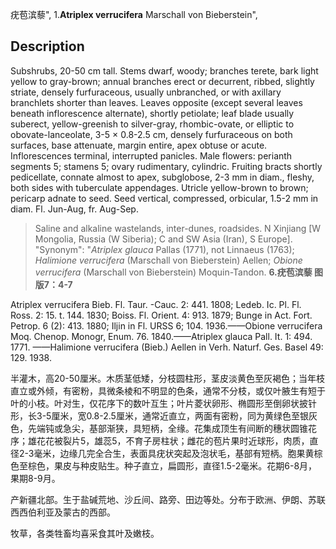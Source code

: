 疣苞滨藜",
1.**Atriplex verrucifera** Marschall von Bieberstein",

## Description
Subshrubs, 20-50 cm tall. Stems dwarf, woody; branches terete, bark light yellow to gray-brown; annual branches erect or decurrent, ribbed, slightly striate, densely furfuraceous, usually unbranched, or with axillary branchlets shorter than leaves. Leaves opposite (except several leaves beneath inflorescence alternate), shortly petiolate; leaf blade usually suberect, yellow-greenish to silver-gray, rhombic-ovate, or elliptic to obovate-lanceolate, 3-5 × 0.8-2.5 cm, densely furfuraceous on both surfaces, base attenuate, margin entire, apex obtuse or acute. Inflorescences terminal, interrupted panicles. Male flowers: perianth segments 5; stamens 5; ovary rudimentary, cylindric. Fruiting bracts shortly pedicellate, connate almost to apex, subglobose, 2-3 mm in diam., fleshy, both sides with tuberculate appendages. Utricle yellow-brown to brown; pericarp adnate to seed. Seed vertical, compressed, orbicular, 1.5-2 mm in diam. Fl. Jun-Aug, fr. Aug-Sep.

> Saline and alkaline wastelands, inter-dunes, roadsides. N Xinjiang [W Mongolia, Russia (W Siberia); C and SW Asia (Iran), S Europe].
  "Synonym": "*Atriplex* *glauca* Pallas (1771), not Linnaeus (1763); *Halimione* *verrucifera* (Marschall von Bieberstein) Aellen; *Obione* *verrucifera* (Marschall von Bieberstein) Moquin-Tandon.
**6.疣苞滨藜 图版7：4-7**

Atriplex verrucifera Bieb. Fl. Taur. -Cauc. 2: 441. 1808; Ledeb. Ic. Pl. Fl. Ross. 2: 15. t. 144. 1830; Boiss. Fl. Orient. 4: 913. 1879; Bunge in Act. Fort. Petrop. 6 (2): 413. 1880; Iljin in Fl. URSS 6; 104. 1936.——Obione verrucifera Moq. Chenop. Monogr, Enum. 76. 1840.——Atriplex glauca Pall. It. 1: 494. 1771. ——Halimione verrucifera (Bieb.) Aellen in Verh. Naturf. Ges. Basel 49: 129. 1938.

半灌木，高20-50厘米。木质茎低矮，分枝圆柱形，茎皮淡黄色至灰褐色；当年枝直立或外倾，有密粉，具微条棱和不明显的色条，通常不分枝，或仅叶腋生有短于叶的小枝。叶对生，仅花序下的数叶互生；叶片菱状卵形、椭圆形至倒卵状披针形，长3-5厘米，宽0.8-2.5厘米，通常近直立，两面有密粉，同为黄绿色至银灰色，先端钝或急尖，基部渐狭，具短柄，全缘。花集成顶生有间断的穗状圆锥花序；雄花花被裂片5，雄蕊5，不育子房柱状；雌花的苞片果时近球形，肉质，直径2-3毫米，边缘几完全合生，表面具疣状突起及泡状毛，基部有短柄。胞果黄棕色至棕色，果皮与种皮贴生。种子直立，扁圆形，直径1.5-2毫米。花期6-8月，果期8-9月。

产新疆北部。生于盐碱荒地、沙丘间、路旁、田边等处。分布于欧洲、伊朗、苏联西西伯利亚及蒙古的西部。

牧草，各类牲畜均喜采食其叶及嫩枝。
